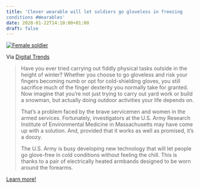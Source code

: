 ```yaml
---
title: 'Clever wearable will let soldiers go gloveless in freezing
conditions #Wearables'
date: 2020-01-22T14:10:00+01:00
draft: false
---
```


[![Female soldier](https://cdn-blog.adafruit.com/uploads/2020/01/Ifemale-soldier.jpg "female-soldier.jpg")](https://www.digitaltrends.com/cool-tech/glove-free-soldiers-cold-conditions/)

Via [Digital Trends](https://www.digitaltrends.com/cool-tech/glove-free-soldiers-cold-conditions/)

> Have you ever tried carrying out fiddly physical tasks outside in the height of winter? Whether you choose to go gloveless and risk your fingers becoming numb or opt for cold-shielding gloves, you still sacrifice much of the finger dexterity you normally take for granted. Now imagine that you’re not just trying to carry out yard work or build a snowman, but actually doing outdoor activities your life depends on.
> 
> That’s a problem faced by the brave servicemen and women in the armed services. Fortunately, investigators at the U.S. Army Research Institute of Environmental Medicine in Massachusetts may have come up with a solution. And, provided that it works as well as promised, it’s a doozy.
> 
> The U.S. Army is busy developing new technology that will let people go glove-free in cold conditions without feeling the chill. This is thanks to a pair of electrically heated armbands designed to be worn around the forearms.

[Learn more!](https://www.digitaltrends.com/cool-tech/glove-free-soldiers-cold-conditions/)
